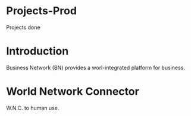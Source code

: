 # Projects-Prod
Projects done

# Introduction

Business Network (BN) provides a worl-integrated platform for business.

# World Network Connector

W.N.C. to human use.


